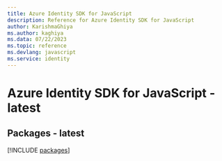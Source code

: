 ```yaml
---
title: Azure Identity SDK for JavaScript
description: Reference for Azure Identity SDK for JavaScript
author: KarishmaGhiya
ms.author: kaghiya
ms.data: 07/22/2023
ms.topic: reference
ms.devlang: javascript
ms.service: identity
---
```

# Azure Identity SDK for JavaScript - latest
## Packages - latest
[!INCLUDE [packages](identity-index.md)]